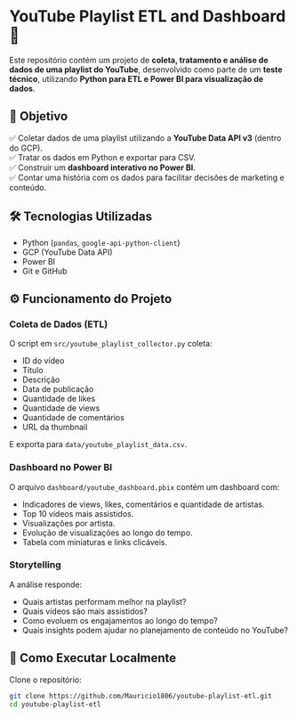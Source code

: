 # YouTube Playlist ETL and Dashboard 🚀

Este repositório contém um projeto de **coleta, tratamento e análise de dados de uma playlist do YouTube**, desenvolvido como parte de um **teste técnico**, utilizando **Python para ETL e Power BI para visualização de dados**.

## 🎯 Objetivo

✅ Coletar dados de uma playlist utilizando a **YouTube Data API v3** (dentro do GCP).  
✅ Tratar os dados em Python e exportar para CSV.  
✅ Construir um **dashboard interativo no Power BI**.  
✅ Contar uma história com os dados para facilitar decisões de marketing e conteúdo.

## 🛠️ Tecnologias Utilizadas

- Python (`pandas`, `google-api-python-client`)
- GCP (YouTube Data API)
- Power BI
- Git e GitHub

## ⚙️ Funcionamento do Projeto

### Coleta de Dados (ETL)

O script em `src/youtube_playlist_collector.py` coleta:

- ID do vídeo
- Título
- Descrição
- Data de publicação
- Quantidade de likes
- Quantidade de views
- Quantidade de comentários
- URL da thumbnail

E exporta para `data/youtube_playlist_data.csv`.

### Dashboard no Power BI

O arquivo `dashboard/youtube_dashboard.pbix` contém um dashboard com:

- Indicadores de views, likes, comentários e quantidade de artistas.
- Top 10 vídeos mais assistidos.
- Visualizações por artista.
- Evolução de visualizações ao longo do tempo.
- Tabela com miniaturas e links clicáveis.

### Storytelling

A análise responde:
- Quais artistas performam melhor na playlist?
- Quais vídeos são mais assistidos?
- Como evoluem os engajamentos ao longo do tempo?
- Quais insights podem ajudar no planejamento de conteúdo no YouTube?

## 🚀 Como Executar Localmente

Clone o repositório:
```bash
git clone https://github.com/Mauricio1806/youtube-playlist-etl.git
cd youtube-playlist-etl

